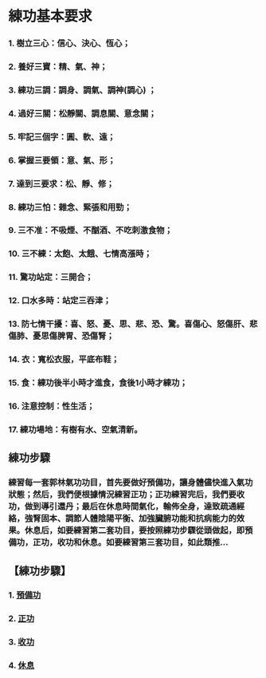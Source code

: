 # 練功基本要求
	
### 1. 樹立三心：信心、決心、恆心；

### 2.	養好三寶：精、氣、神；

### 3.	練功三調：調身、調氣、調神(調心) ；

### 4.	過好三關：松靜關、調息關、意念關；

### 5.	牢記三個字：圓、軟、遠；

### 6.	掌握三要領：意、氣、形；

### 7.	達到三要求：松、靜、修；

### 8.	練功三怕：雜念、緊張和用勁；

### 9.	三不准：不吸煙、不酗酒、不吃刺激食物；

### 10.	三不練：太飽、太餓、七情高漲時；

### 11.	驚功站定：三開合；

### 12.	口水多時：站定三吞津；

### 13.	防七情干擾：喜、怒、憂、思、悲、恐、驚。喜傷心、怒傷肝、悲傷肺、憂思傷脾胃、恐傷腎；

### 14.	衣：寬松衣服，平底布鞋；

### 15.	食：練功後半小時才進食，食後1小時才練功；

### 16.	注意控制：性生活；

### 17.	練功場地：有樹有水、空氣清新。

## 練功步驟
### 練習每一套郭林氣功功目，首先要做好預備功，讓身體儘快進入氣功狀態；然后，我們便根據情況練習正功；正功練習完后，我們要收功，做到導引還丹；最后在休息時間氣化，輸佈全身，達致疏通經絡，強腎固本、調節人體陰陽平衡、加強臟腑功能和抗病能力的效果。休息后，如要練習第二套功目，要按照練功步驟從頭做起，即預備功，正功，收功和休息。如要練習第三套功目，如此類推...

## 【練功步驟】
### 1. [預備功](預1.md)
### 2. [正功](正1.md)
### 3. [收功](收1.md)
### 4. [休息](休1.md)
